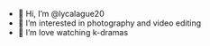 - 👋 Hi, I’m @lycalague20
- 👀 I’m interested in photography and video editing
- 🌱 I’m love watching k-dramas


<!---
lycalague20/lycalague20 is a ✨ special ✨ repository because its `README.md` (this file) appears on your GitHub profile.
You can click the Preview link to take a look at your changes.
--->
